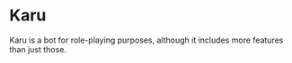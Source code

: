# Karu
Karu is a bot for role-playing purposes, although it includes more features than just those.
